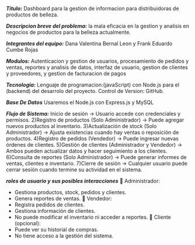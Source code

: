 ***Titulo:***
Dashboard para la gestion de informacion para distribuidoras de productos de belleza.

***Descripcion breve del problema:***
la mala eficacia en la gestion y analisis en negocios de productos para la belleza actualmente.

***Integrantes del equipo:***
Dana Valentina Bernal Leon y Frank Eduardo Cumbe Rojas

***Modulos:***
Autenticacion y gestion de usuarios, procesamiento de pedidos y ventas, reportes y analisis de datos, interfaz de usuario, gestion de clientes y proveedores, y gestion de facturacion de pagos

***Tecnologia:***
Lenguaje de programacion:(javaScript) con Node.js para el (backend) del desarrolo del proyecto.
Control de Version: GitHub.

***Base De Datos***
Usaremos el Node.js con Express.js y MySQL

 ***Flujo de Sistema:***
Inicio de sesión → Usuario accede con credenciales y permisos.
2)Registro de productos (Solo Administrador) → Puede agregar nuevos productos al inventario.
3)Actualización de stock (Solo Administrador) → Ajusta existencias cuando hay ventas o reposición de productos.
4)Registro de pedidos (Vendedor) → Puede ingresar nuevas órdenes de clientes.
5)Gestión de clientes (Administrador y Vendedor) → Ambos pueden actualizar datos y hacer seguimiento a los clientes.
6)Consulta de reportes (Solo Administrador) → Puede generar informes de ventas, clientes e inventario.
7)Cierre de sesión → Cualquier usuario puede cerrar sesión cuando termine su actividad en el sistema.

***roles de usuario y sus posibles interacciones***
🔹 Administrador:
- Gestiona productos, stock, pedidos y clientes.
- Genera reportes de ventas.
🔹 Vendedor:
- Registra pedidos de clientes.
- Gestiona información de clientes.
- No puede modificar el inventario ni acceder a reportes.
🔹 Cliente (opcional):
- Puede ver su historial de compras.
- No tiene acceso a la gestión del sistema.
